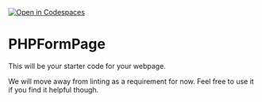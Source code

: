 [![Open in Codespaces](https://classroom.github.com/assets/launch-codespace-7f7980b617ed060a017424585567c406b6ee15c891e84e1186181d67ecf80aa0.svg)](https://classroom.github.com/open-in-codespaces?assignment_repo_id=12084166)
# PHPFormPage

This will be your starter code for your webpage.

We will move away from linting as a requirement for now.  Feel free to use it if you find it helpful though.
